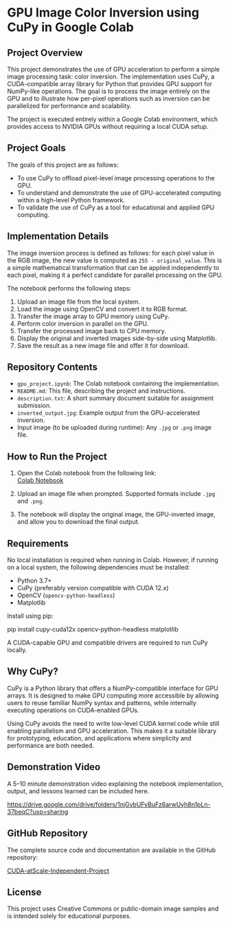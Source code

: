 # GPU Image Color Inversion using CuPy in Google Colab

## Project Overview

This project demonstrates the use of GPU acceleration to perform a simple image processing task: color inversion. The implementation uses CuPy, a CUDA-compatible array library for Python that provides GPU support for NumPy-like operations. The goal is to process the image entirely on the GPU and to illustrate how per-pixel operations such as inversion can be parallelized for performance and scalability.

The project is executed entirely within a Google Colab environment, which provides access to NVIDIA GPUs without requiring a local CUDA setup.

## Project Goals

The goals of this project are as follows:

- To use CuPy to offload pixel-level image processing operations to the GPU.
- To understand and demonstrate the use of GPU-accelerated computing within a high-level Python framework.
- To validate the use of CuPy as a tool for educational and applied GPU computing.

## Implementation Details

The image inversion process is defined as follows: for each pixel value in the RGB image, the new value is computed as `255 - original_value`. This is a simple mathematical transformation that can be applied independently to each pixel, making it a perfect candidate for parallel processing on the GPU.

The notebook performs the following steps:

1. Upload an image file from the local system.
2. Load the image using OpenCV and convert it to RGB format.
3. Transfer the image array to GPU memory using CuPy.
4. Perform color inversion in parallel on the GPU.
5. Transfer the processed image back to CPU memory.
6. Display the original and inverted images side-by-side using Matplotlib.
7. Save the result as a new image file and offer it for download.

## Repository Contents

- `gpu_project.ipynb`: The Colab notebook containing the implementation.
- `README.md`: This file, describing the project and instructions.
- `description.txt`: A short summary document suitable for assignment submission.
- `inverted_output.jpg`: Example output from the GPU-accelerated inversion.
- Input image (to be uploaded during runtime): Any `.jpg` or `.png` image file.

## How to Run the Project

1. Open the Colab notebook from the following link:  
   [Colab Notebook](https://colab.research.google.com/drive/1U489gEOqzB9Nbx9O4QnL9XM7yFDckrjQ?usp=sharing)

2. Upload an image file when prompted. Supported formats include `.jpg` and `.png`.

3. The notebook will display the original image, the GPU-inverted image, and allow you to download the final output.

## Requirements

No local installation is required when running in Colab. However, if running on a local system, the following dependencies must be installed:

- Python 3.7+
- CuPy (preferably version compatible with CUDA 12.x)
- OpenCV (`opencv-python-headless`)
- Matplotlib

Install using pip:

pip install cupy-cuda12x opencv-python-headless matplotlib

A CUDA-capable GPU and compatible drivers are required to run CuPy locally.

## Why CuPy?

CuPy is a Python library that offers a NumPy-compatible interface for GPU arrays. It is designed to make GPU computing more accessible by allowing users to reuse familiar NumPy syntax and patterns, while internally executing operations on CUDA-enabled GPUs.

Using CuPy avoids the need to write low-level CUDA kernel code while still enabling parallelism and GPU acceleration. This makes it a suitable library for prototyping, education, and applications where simplicity and performance are both needed.

## Demonstration Video

A 5–10 minute demonstration video explaining the notebook implementation, output, and lessons learned can be included here.

https://drive.google.com/drive/folders/1njGvbUFvBuFz6arwUyh8n1pLn-37beqC?usp=sharing

## GitHub Repository

The complete source code and documentation are available in the GitHub repository:

[CUDA-atScale-Independent-Project](https://github.com/A20496/CUDA-atScale-Independent-Project)

## License

This project uses Creative Commons or public-domain image samples and is intended solely for educational purposes.



